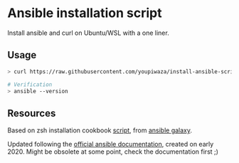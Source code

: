 # Ansible installation script

Install ansible and curl on Ubuntu/WSL with a one liner.

## Usage

```bash
> curl https://raw.githubusercontent.com/youpiwaza/install-ansible-script/master/ansible-install.sh | bash

# Verification
> ansible --version
```

## Resources

Based on zsh installation cookbook [script](https://raw.githubusercontent.com/viasite-ansible/ansible-role-zsh/master/install.sh), from [ansible galaxy](https://galaxy.ansible.com/viasite-ansible/zsh).

Updated following the [official ansible documentation](https://docs.ansible.com/ansible/latest/installation_guide/intro_installation.html#latest-releases-via-apt-ubuntu), created on early 2020. Might be obsolete at some point, check the documentation first ;)